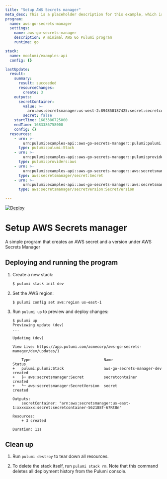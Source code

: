 ```yaml
---
title: "Setup AWS Secrets manager"
meta_desc: This is a placeholder description for this example, which is an interesting example of how to do something with Pulumi.
program:
  name: aws-go-secrets-manager
  settings:
    name: aws-go-secrets-manager
    description: A minimal AWS Go Pulumi program
    runtime: go

stack:
  name: moolumi/examples-api
  config: {}

lastUpdate:
  result:
    summary:
      result: succeeded
      resourceChanges:
        create: 3
    outputs:
      secretContainer:
        value: >-
          arn:aws:secretsmanager:us-west-2:894850187425:secret:secretcontainer-2a00018-TuNlQp
        secret: false
    startTime: 1683386725000
    endTime: 1683386758000
    config: {}
  resources:
    - urn: >-
        urn:pulumi:examples-api::aws-go-secrets-manager::pulumi:pulumi:Stack::aws-go-secrets-manager-examples-api
      type: pulumi:pulumi:Stack
    - urn: >-
        urn:pulumi:examples-api::aws-go-secrets-manager::pulumi:providers:aws::default
      type: pulumi:providers:aws
    - urn: >-
        urn:pulumi:examples-api::aws-go-secrets-manager::aws:secretsmanager/secret:Secret::secretcontainer
      type: aws:secretsmanager/secret:Secret
    - urn: >-
        urn:pulumi:examples-api::aws-go-secrets-manager::aws:secretsmanager/secretVersion:SecretVersion::secret
      type: aws:secretsmanager/secretVersion:SecretVersion

---
```


[![Deploy](https://get.pulumi.com/new/button.svg)](https://app.pulumi.com/new)

# Setup AWS Secrets manager

A simple program that creates an AWS secret and a version under AWS Secrets Manager

## Deploying and running the program

1.  Create a new stack:

    ```bash
    $ pulumi stack init dev
    ```

1.  Set the AWS region:

    ```
    $ pulumi config set aws:region us-east-1
    ```

1.  Run `pulumi up` to preview and deploy changes:

    ```
    $ pulumi up
    Previewing update (dev)
    ...

    Updating (dev)

    View Live: https://app.pulumi.com/acmecorp/aws-go-secrets-manager/dev/updates/1

        Type                                 Name                        Status
    +   pulumi:pulumi:Stack                  aws-go-secrets-manager-dev  created
    +   ├─ aws:secretsmanager:Secret         secretcontainer             created
    +   └─ aws:secretsmanager:SecretVersion  secret                      created

    Outputs:
        secretContainer: "arn:aws:secretsmanager:us-east-1:xxxxxxxx:secret:secretcontainer-562188f-67Rt8n"

    Resources:
        + 3 created

    Duration: 11s
    ```

## Clean up

1.  Run `pulumi destroy` to tear down all resources.

1.  To delete the stack itself, run `pulumi stack rm`. Note that this command deletes all deployment history from the Pulumi console.

